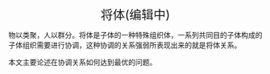 <center><font size=5>将体(编辑中)</font></center>

物以类聚，人以群分。将体是子体的一种特殊组织体，一系列共同目的子体构成的子体组织需要进行协调，这种协调的关系强弱所表现出来的就是将体关系。

本文主要论述在协调关系如何达到最优的问题。
